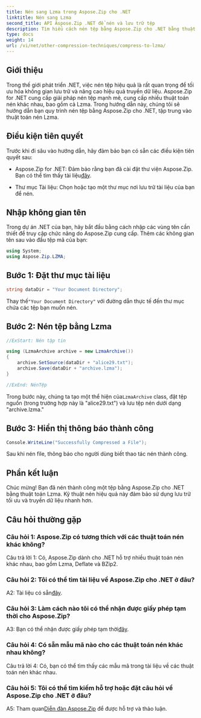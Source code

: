 ```yaml
---
title: Nén sang Lzma trong Aspose.Zip cho .NET
linktitle: Nén sang Lzma
second_title: API Aspose.Zip .NET để nén và lưu trữ tệp
description: Tìm hiểu cách nén tệp bằng Aspose.Zip cho .NET bằng thuật toán Lzma mạnh mẽ. Tối ưu hóa lưu trữ và nâng cao hiệu quả truyền dữ liệu một cách dễ dàng.
type: docs
weight: 14
url: /vi/net/other-compression-techniques/compress-to-lzma/
---
```

## Giới thiệu

Trong thế giới phát triển .NET, việc nén tệp hiệu quả là rất quan trọng để tối ưu hóa không gian lưu trữ và nâng cao hiệu quả truyền dữ liệu. Aspose.Zip for .NET cung cấp giải pháp nén tệp mạnh mẽ, cung cấp nhiều thuật toán nén khác nhau, bao gồm cả Lzma. Trong hướng dẫn này, chúng tôi sẽ hướng dẫn bạn quy trình nén tệp bằng Aspose.Zip cho .NET, tập trung vào thuật toán nén Lzma.

## Điều kiện tiên quyết

Trước khi đi sâu vào hướng dẫn, hãy đảm bảo bạn có sẵn các điều kiện tiên quyết sau:

-  Aspose.Zip for .NET: Đảm bảo rằng bạn đã cài đặt thư viện Aspose.Zip. Bạn có thể tìm thấy tài liệu[đây](https://reference.aspose.com/zip/net/).

- Thư mục Tài liệu: Chọn hoặc tạo một thư mục nơi lưu trữ tài liệu của bạn để nén.

## Nhập không gian tên

Trong dự án .NET của bạn, hãy bắt đầu bằng cách nhập các vùng tên cần thiết để truy cập chức năng do Aspose.Zip cung cấp. Thêm các không gian tên sau vào đầu tệp mã của bạn:

```csharp
using System;
using Aspose.Zip.LZMA;
```

## Bước 1: Đặt thư mục tài liệu

```csharp
string dataDir = "Your Document Directory";
```

 Thay thế`"Your Document Directory"` với đường dẫn thực tế đến thư mục chứa các tệp bạn muốn nén.

## Bước 2: Nén tệp bằng Lzma

```csharp
//ExStart: Nén tập tin

using (LzmaArchive archive = new LzmaArchive())
{
    archive.SetSource(dataDir + "alice29.txt");
    archive.Save(dataDir + "archive.lzma");
}

//ExEnd: NénTệp
```

 Trong bước này, chúng ta tạo một thể hiện của`LzmaArchive` class, đặt tệp nguồn (trong trường hợp này là "alice29.txt") và lưu tệp nén dưới dạng "archive.lzma."

## Bước 3: Hiển thị thông báo thành công

```csharp
Console.WriteLine("Successfully Compressed a File");
```

Sau khi nén file, thông báo cho người dùng biết thao tác nén thành công.

## Phần kết luận

Chúc mừng! Bạn đã nén thành công một tệp bằng Aspose.Zip cho .NET bằng thuật toán Lzma. Kỹ thuật nén hiệu quả này đảm bảo sử dụng lưu trữ tối ưu và truyền dữ liệu nhanh hơn.

## Câu hỏi thường gặp

### Câu hỏi 1: Aspose.Zip có tương thích với các thuật toán nén khác không?

Câu trả lời 1: Có, Aspose.Zip dành cho .NET hỗ trợ nhiều thuật toán nén khác nhau, bao gồm Lzma, Deflate và BZip2.

### Câu hỏi 2: Tôi có thể tìm tài liệu về Aspose.Zip cho .NET ở đâu?

 A2: Tài liệu có sẵn[đây](https://reference.aspose.com/zip/net/).

### Câu hỏi 3: Làm cách nào tôi có thể nhận được giấy phép tạm thời cho Aspose.Zip?

 A3: Bạn có thể nhận được giấy phép tạm thời[đây](https://purchase.aspose.com/temporary-license/).

### Câu hỏi 4: Có sẵn mẫu mã nào cho các thuật toán nén khác nhau không?

Câu trả lời 4: Có, bạn có thể tìm thấy các mẫu mã trong tài liệu về các thuật toán nén khác nhau.

### Câu hỏi 5: Tôi có thể tìm kiếm hỗ trợ hoặc đặt câu hỏi về Aspose.Zip cho .NET ở đâu?

 A5: Tham quan[Diễn đàn Aspose.Zip](https://forum.aspose.com/c/zip/37) để được hỗ trợ và thảo luận.